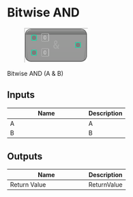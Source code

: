 # Bitwise AND

<div align="left" data-full-width="false">

<figure><img src="../../../../api/Math/Integer/Bitwise_AND.png" alt=""><figcaption></figcaption></figure>

</div>

Bitwise AND (A & B)

## Inputs

<table><thead><tr><th width="170">Name</th><th>Description</th></tr></thead><tbody><tr><td>A</td><td>A</td></tr><tr><td>B</td><td>B</td></tr></tbody></table>

## Outputs

<table><thead><tr><th width="170">Name</th><th>Description</th></tr></thead><tbody><tr><td>Return Value</td><td>ReturnValue</td></tr></tbody></table>
